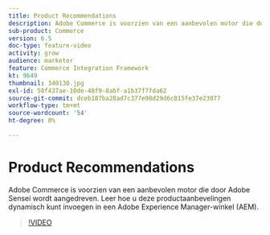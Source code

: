```yaml
---
title: Product Recommendations
description: Adobe Commerce is voorzien van een aanbevolen motor die door Adobe Sensei wordt aangedreven. Leer hoe u deze productaanbevelingen dynamisch kunt invoegen in een Adobe Experience Manager-winkel (AEM).
sub-product: Commerce
version: 6.5
doc-type: feature-video
activity: grow
audience: marketer
feature: Commerce Integration Framework
kt: 9649
thumbnail: 340130.jpg
exl-id: 50f437ae-10de-48f9-8abf-a1b37f7fda62
source-git-commit: dceb187ba28ad7c377e98d29d6c815fe37e23077
workflow-type: tm+mt
source-wordcount: '54'
ht-degree: 0%

---
```


# Product Recommendations

Adobe Commerce is voorzien van een aanbevolen motor die door Adobe Sensei wordt aangedreven. Leer hoe u deze productaanbevelingen dynamisch kunt invoegen in een Adobe Experience Manager-winkel (AEM).

>[!VIDEO](https://video.tv.adobe.com/v/340130/?learn=on)

